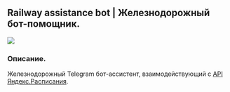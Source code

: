 ## Railway assistance bot | Железнодорожный бот-помощник.
![](https://img.shields.io/badge/Development:-in%20progress-red)
### Описание.
Железнодорожный Telegram бот-ассистент, взаимодействующий с [API Яндекс.Расписания](https://yandex.ru/dev/rasp/).